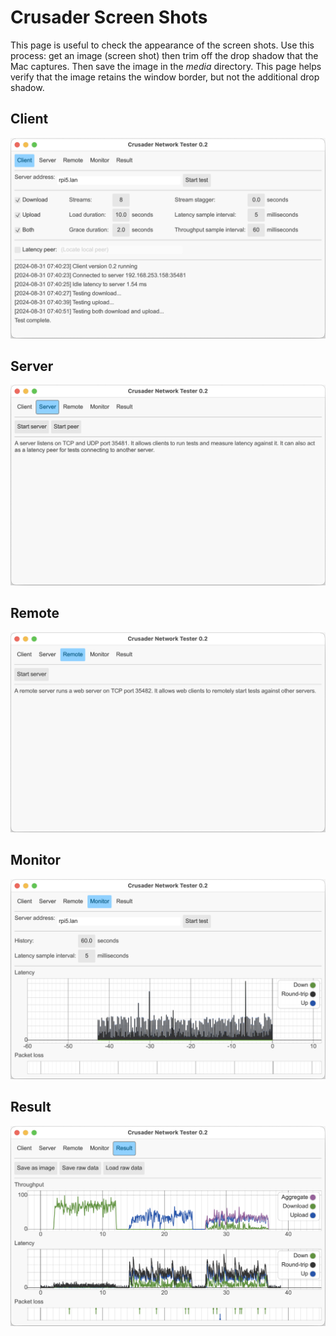 # Crusader Screen Shots

This page is useful to check the appearance of the screen shots.
Use this process: get an image (screen shot) then
trim off the drop shadow that the Mac captures.
Then save the image in the _media_ directory.
This page helps verify that the image retains the window border,
but not the additional drop shadow.

## Client
![Options](./Crusader-Client.png)

## Server
![Options](./Crusader-Server.png)

## Remote
![Options](./Crusader-Remote.png)

## Monitor
![Options](./Crusader-Monitor.png)

## Result
![Options](./Crusader-Result.png)
